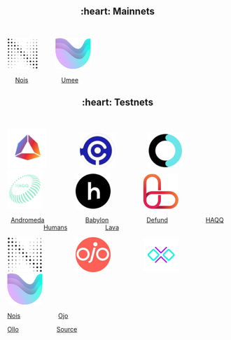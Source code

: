 <h2 align="center">:heart: Mainnets</h2>

<p>&nbsp;</p>

<img src="https://raw.githubusercontent.com/ShKmTr/test2/main/nois_black.svg" width="70"> &emsp; &emsp; <img src="https://raw.githubusercontent.com/ShKmTr/test2/main/umee.svg" width="80">

&emsp; [Nois](mainnets/nois/) &emsp; &emsp; &emsp; &emsp; [Umee](mainnets/umee/)

<h2 align="center">:heart: Testnets</h2>

<p>&nbsp;</p>

<img src="https://raw.githubusercontent.com/ShKmTr/test2/main/andromeda.png" width="90"> &emsp; &emsp; &emsp; &emsp; <img src="https://raw.githubusercontent.com/ShKmTr/test2/main/babylon.png" width="80"> &emsp; &emsp; &emsp; &emsp; <img src="https://raw.githubusercontent.com/ShKmTr/test2/main/defund.png" width="80"> &emsp; &emsp; &emsp; &emsp; <img src="https://raw.githubusercontent.com/ShKmTr/test2/main/haqq.svg" width="80"> &emsp; &emsp; &emsp; &emsp; <img src="https://raw.githubusercontent.com/ShKmTr/test2/main/humans.png" width="80"> &emsp; &emsp; &emsp; &emsp; <img src="https://raw.githubusercontent.com/ShKmTr/test2/main/lava.svg" width="80"> 

&nbsp; [Andromeda](testnets/andromeda/) &emsp; &emsp; &emsp; &emsp; &emsp; [Babylon](testnets/baylon/) &emsp; &emsp; &emsp; &emsp; &ensp; [Defund](testnets/defund/) &emsp; &emsp; &emsp; &emsp; &ensp; [HAQQ](testnets/haqq/) &emsp; &emsp; &emsp; &emsp; &ensp; [Humans](testnets/humans/)  &emsp; &emsp; &emsp; &emsp; &ensp; [Lava](testnets/lava/)

<img src="https://raw.githubusercontent.com/ShKmTr/test2/main/nois_black.svg" width="80"> &emsp; &emsp; &emsp; &emsp; <img src="https://raw.githubusercontent.com/ShKmTr/test2/main/ojo.png" width="80"> &emsp; &emsp; &emsp; &emsp; <img src="https://raw.githubusercontent.com/ShKmTr/test2/main/ollo.png" width="80"> &emsp; &emsp; &emsp; &emsp; <img src="https://raw.githubusercontent.com/ShKmTr/test2/main/umee.svg" width="80"> &emsp; &emsp; &emsp; &emsp;

[Nois](testnets/nois/) &emsp; &emsp; &emsp; &emsp; &ensp; [Ojo](testnets/ojo/) 

[Ollo](testnets/ollo/) &emsp; &emsp; &emsp; &emsp; &ensp; [Source](testnets/source/)
